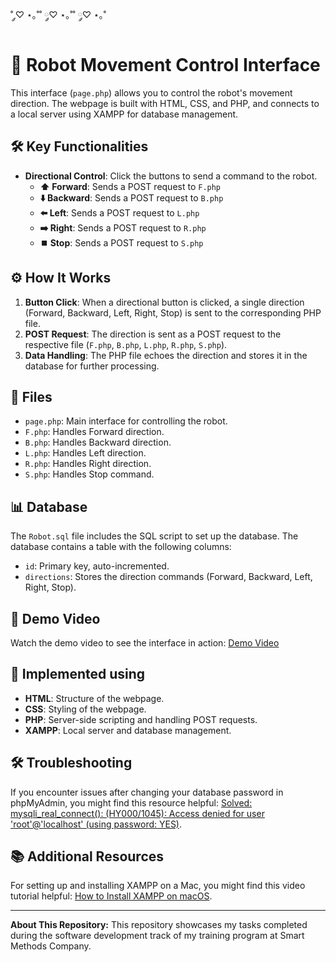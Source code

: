 ˚ ༘♡ ⋆｡˚˚ ༘♡ ⋆｡˚˚ ༘♡ ⋆｡˚

# 🤖 Robot Movement Control Interface

This interface (`page.php`) allows you to control the robot's movement direction. The webpage is built with HTML, CSS, and PHP, and connects to a local server using XAMPP for database management.

## 🛠️ Key Functionalities

- **Directional Control**: Click the buttons to send a command to the robot.
  - **⬆️ Forward**: Sends a POST request to `F.php`
  - **⬇️ Backward**: Sends a POST request to `B.php`
  - **⬅️ Left**: Sends a POST request to `L.php`
  - **➡️ Right**: Sends a POST request to `R.php`
  - **⏹️ Stop**: Sends a POST request to `S.php`

## ⚙️ How It Works

1. **Button Click**: When a directional button is clicked, a single direction (Forward, Backward, Left, Right, Stop) is sent to the corresponding PHP file.
2. **POST Request**: The direction is sent as a POST request to the respective file (`F.php`, `B.php`, `L.php`, `R.php`, `S.php`).
3. **Data Handling**: The PHP file echoes the direction and stores it in the database for further processing.


## 📂 Files

- `page.php`: Main interface for controlling the robot.
- `F.php`: Handles Forward direction.
- `B.php`: Handles Backward direction.
- `L.php`: Handles Left direction.
- `R.php`: Handles Right direction.
- `S.php`: Handles Stop command.
## 📊 Database

The `Robot.sql` file includes the SQL script to set up the database. The database contains a table with the following columns:

- `id`: Primary key, auto-incremented.
- `directions`: Stores the direction commands (Forward, Backward, Left, Right, Stop).

## 🎥 Demo Video

Watch the demo video to see the interface in action: [Demo Video](https://github.com/shathalshehri/Robot-Control-Panel/blob/main/Demo.mov)

## 🧰 Implemented using 

- **HTML**: Structure of the webpage.
- **CSS**: Styling of the webpage.
- **PHP**: Server-side scripting and handling POST requests.
- **XAMPP**: Local server and database management.
  
## 🛠️ Troubleshooting

If you encounter issues after changing your database password in phpMyAdmin, you might find this resource helpful: [Solved: mysqli_real_connect(): (HY000/1045): Access denied for user 'root'@'localhost' (using password: YES)](https://sahilali.medium.com/solved-mysqli-real-connect-hy000-1045-access-denied-for-user-root-localhost-using-b56a9214d06a).

## 📚 Additional Resources

For setting up and installing XAMPP on a Mac, you might find this video tutorial helpful: [How to Install XAMPP on macOS](https://www.youtube.com/watch?v=ryq01KSn00o).

---
**About This Repository:**
This repository showcases my tasks completed during the software development track of my training program at Smart Methods Company.

